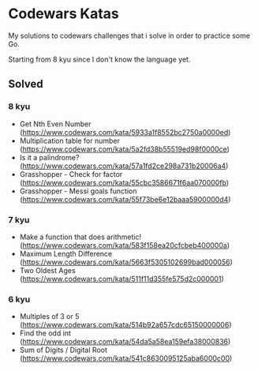 # Codewars Katas

My solutions to codewars challenges that i solve in order to practice some Go.

Starting from 8 kyu since I don't know the language yet.

## Solved

### 8 kyu
- Get Nth Even Number (https://www.codewars.com/kata/5933a1f8552bc2750a0000ed)
- Multiplication table for number (https://www.codewars.com/kata/5a2fd38b55519ed98f0000ce)
- Is it a palindrome? (https://www.codewars.com/kata/57a1fd2ce298a731b20006a4)
- Grasshopper - Check for factor (https://www.codewars.com/kata/55cbc3586671f6aa070000fb)
- Grasshopper - Messi goals function (https://www.codewars.com/kata/55f73be6e12baaa5900000d4)

### 7 kyu
- Make a function that does arithmetic! (https://www.codewars.com/kata/583f158ea20cfcbeb400000a)
- Maximum Length Difference (https://www.codewars.com/kata/5663f5305102699bad000056)
- Two Oldest Ages (https://www.codewars.com/kata/511f11d355fe575d2c000001)

### 6 kyu
- Multiples of 3 or 5 (https://www.codewars.com/kata/514b92a657cdc65150000006)
- Find the odd int (https://www.codewars.com/kata/54da5a58ea159efa38000836)
- Sum of Digits / Digital Root (https://www.codewars.com/kata/541c8630095125aba6000c00)
